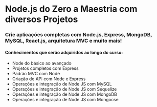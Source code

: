 # Node.js do Zero a Maestria com diversos Projetos
### Crie aplicações completas com Node.js, Express, MongoDB, MySQL, React.js, arquitetura MVC e muito mais!


#### Conhecimentos que serão adquiridos ao longo do curso:

* Node do básico ao avançado
* Projetos completos com Express
* Padrão MVC com Node
* Criação de API com Node e Express
* Operações e integração de Node JS com MySQL
* Operações e integração de Node JS com Sequelize
* Operações e integração de Node JS com MongoDB
* Operações e integração de Node JS com Mongoose
